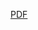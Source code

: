 [PDF](padraigdaly.github.io/assets/CV_2022.pdf)


<object data="../CV_2022.pdf" width="1000" height="1000" type='application/pdf'></object>
